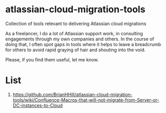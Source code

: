# atlassian-cloud-migration-tools
Collection of tools relevant to delivering Atlassian cloud migrations

As a freelancer, I do a lot of Atlassian support work, in consulting engagements through my own companies and others. In the course of doing that, I often spot gaps in tools where it helps to leave a breadcrumb for others to avoid rapid graying of hair and shouting into the void. 

Please, if you find them useful, let me know.

# List
1. https://github.com/BrianHHill/atlassian-cloud-migration-tools/wiki/Confluence-Macros-that-will-not-migrate-from-Server-or-DC-instances-to-Cloud
